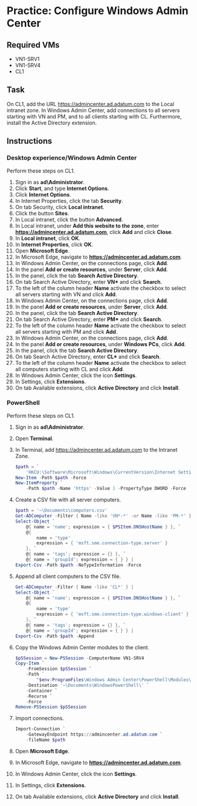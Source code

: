 # Practice: Configure Windows Admin Center

## Required VMs

* VN1-SRV1
* VN1-SRV4
* CL1

## Task

On CL1, add the URL https://admincenter.ad.adatum.com to the Local intranet zone. In Windows Admin Center, add connections to all servers starting with VN and PM, and to all clients starting with CL. Furthermore, install the Active Directory extension.

## Instructions

### Desktop experience/Windows Admin Center

Perform these steps on CL1.

1. Sign in as **ad\Administrator**.
1. Click **Start**, and type **Internet Options**.
1. Click **Internet Options**.
1. In Internet Properties, click the tab **Security**.
1. On tab Security, click **Local intranet**.
1. Click the button **Sites**.
1. In Local intranet, click the button **Advanced**.
1. In Local intranet, under **Add this website to the zone**, enter **https://admincenter.ad.adatum.com**, click **Add** and click **Close**.
1. In **Local intranet**, click **OK**.
1. In **Internet Properties**, click **OK**.
1. Open **Microsoft Edge**.
1. In Microsoft Edge, navigate to **https://admincenter.ad.adatum.com**.
1. In Windows Admin Center, on the connections page, click **Add**.
1. In the panel **Add or create resources**, under **Server**, click **Add**.
1. In the panel, click the tab **Search Active Directory**.
1. On tab Search Active Directory, enter **VN\*** and click **Search**.
1. To the left of the column header **Name** activate the checkbox to select all servers starting with VN and click **Add**.
1. In Windows Admin Center, on the connections page, click **Add**.
1. In the panel **Add or create resources**, under **Server**, click **Add**.
1. In the panel, click the tab **Search Active Directory**.
1. On tab Search Active Directory, enter **PM\*** and click **Search**.
1. To the left of the column header **Name** activate the checkbox to select all servers starting with PM and click **Add**.
1. In Windows Admin Center, on the connections page, click **Add**.
1. In the panel **Add or create resources**, under **Windows PCs**, click **Add**.
1. In the panel, click the tab **Search Active Directory**.
1. On tab Search Active Directory, enter **CL\*** and click **Search**.
1. To the left of the column header **Name** activate the checkbox to select all computers starting with CL and click **Add**.
1. In Windows Admin Center, click the icon **Settings**.
1. In Settings, click **Extensions**.
1. On tab Available extensions, click **Active Directory** and click **Install**.

### PowerShell

Perform these steps on CL1.

1. Sign in as **ad\Administrator**.
1. Open **Terminal**.
1. In Terminal, add https://admincenter.ad.adatum.com to the Intranet Zone.

    ````powershell
    $path = `
        'HKCU:\Software\Microsoft\Windows\CurrentVersion\Internet Settings\ZoneMap\Domains\admincenter.ad.adatum.com'
    New-Item -Path $path -Force
    New-ItemProperty `
        -Path $path -Name 'https' -Value 1 -PropertyType DWORD -Force
    ````

1. Create a CSV file with all server computers.

    ```powershell
    $path = '~\Documents\computers.csv'
    Get-ADComputer -Filter { Name -like 'VN*-*' -or Name -like 'PM-*' } |
    Select-Object `
        @{ name = 'name'; expression = { $PSItem.DNSHostName } }, `
        @{
            name = 'type'
            expression = { 'msft.sme.connection-type.server' }
        }, `
        @{ name = 'tags'; expression = {} }, `
        @{ name = 'groupId'; expression = { } } |
    Export-Csv -Path $path -NoTypeInformation -Force

    ```

1. Append all client computers to the CSV file.

    ```powershell
    Get-ADComputer -Filter { Name -like 'CL*' } |
    Select-Object `
        @{ name = 'name'; expression = { $PSItem.DNSHostName } }, `
        @{ 
            name = 'type'
            expression = { 'msft.sme.connection-type.windows-client' }
        }, `
        @{ name = 'tags'; expression = {} }, `
        @{ name = 'groupId'; expression = { } } |
    Export-Csv -Path $path -Append

    ```

1. Copy the Windows Admin Center modules to the client.

    ```powershell
    $pSSession = New-PSSession -ComputerName VN1-SRV4
    Copy-Item `
        -FromSession $pSSession `
        -Path `
            "$env:ProgramFiles\Windows Admin Center\PowerShell\Modules\*\" `
        -Destination '~\Documents\WindowsPowerShell\' `
        -Container `
        -Recurse `
        -Force
    Remove-PSSession $pSSession
    ```

1. Import connections.

    ```powershell
    Import-Connection `
        -GatewayEndpoint https://admincenter.ad.adatum.com `
        -fileName $path
    ```

1. Open **Microsoft Edge**.
1. In Microsoft Edge, navigate to **https://admincenter.ad.adatum.com**.
1. In Windows Admin Center, click the icon **Settings**.
1. In Settings, click **Extensions**.
1. On tab Available extensions, click **Active Directory** and click **Install**.
